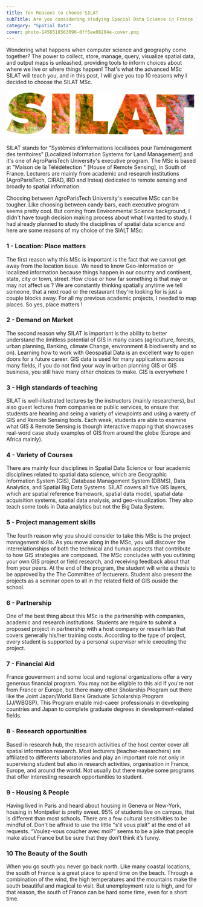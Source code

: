 ```yaml
---
title: Ten Reasons to choose SILAT 
subTitle: Are you considering studying Spacial Data Science in France ?
category: "Spatial Data"
cover: photo-1456518563096-0ff5ee08204e-cover.png
---
```


Wondering what happens when computer science and geography come together? The power to collect, store, manage, query, visualize spatial data, and output maps is unleashed, providing tools to inform choices about where we live or where things happen! That's what the advanced MSc SILAT will teach you, and in this post, I will give you top 10 reasons why I decided to choose the SILAT MSc.

![unsplash.com](./photo-1456518563096-0ff5ee08204e-cover.png)

SILAT stands for "Systèmes d’informations localisées pour l’aménagement des territoires" [Localized Information Systems for Land Management] and it's one of AgroParisTech University's executive program. The MSc is based at "Maison de la Télédétection " [House of Remote Sensing], in South of France. Lecturers are mainly from academic and research institutions (AgroParisTech, CIRAD, IRD and Irstea) dedicated to remote sensing and broadly to spatial information.

Choosing between AgroParisTech University's executive MSc can be tougher. Like choosing between candy bars, each executive program seems pretty cool. But coming from Environmental Science background, I didn't have tough decision making process about what I wanted to study. I had already planned to study the disciplines of spatial data science and here are some reasons of my choice of the SIALT MSc:

### 1 - Location: Place matters

The first reason why this MSc is important is the fact that we cannot get away from the location issue. We need to know Geo-information or localized information because things happen in our country and continent, state, city or town, street. How close or how far something is that may or may not affect us ? We are constantly thinking spatially anytime we tell someone, that a next road or the restaurant they're looking for is just a couple blocks away. For all my previous academic projects, I needed to map places. So yes, place matters !

### 2 - Demand on Market

The second reason why SILAT is important is the ability to better understand the limitless potential of GIS in many cases (agriculture, forests, urban planning, Banking, climate Change, environment & biodiversity and so on). Learning how to work with Geospatial Data is an excellent way to open doors for a future career. GIS data is used for many applications across many fields, if you do not find your way in urban planning GIS or GIS business, you still have many other choices to make. GIS is everywhere !

### 3 - High standards of teaching

SILAT is well-illustrated lectures by the instructors (mainly researchers), but also guest lectures from companies or public services, to ensure that students are hearing and seing a variety of viewpoints and using a varety of GIS and Remote Sensing tools. Each week, students are able to examine what GIS & Remote Sensing is thourgh interactive mapping that showcases real-word case study examples of GIS from around the globe (Europe and Africa mainly).

### 4 - Variety of Courses

There are mainly four disciplines in Spatial Data Science or four academic disciplines related to spatial data science, which are Geographic Information System (GIS), Database Management System (DBMS), Data Analytics, and Spatial Big Data Systems. SILAT covers all five GIS layers, which are spatial reference framework, spatial data model, spatial data acquisition systems, spatial data analysis, and geo-visualization. They also teach some tools in Data analytics but not the Big Data System.

### 5 - Project management skills

The fourth reason why you should consider to take this MSc is the project management skills. As you move along in the MSc, you will discover the interrelationships of both the technical and human aspects that contribute to how GIS strategies are composed. The MSc concludes with you outlining your own GIS project or field research, and receiving feedback about that from your peers. At the end of the program, the student will write a thesis to be approved by the The Committee of lectuerers. Student also present the projects as a seminar open to all in the related field of GIS ouside the school.

### 6 - Partnership

One of the best thing about this MSc is the partnership with companies, academic and research institutions. Students are require to submit a proposed project in partnership with a host company or researh lab that covers generally his/her training costs. According to the type of project, every student is supported by a personal superviser while executing the project.

### 7 - Financial Aid

France gouverment and some local and regional organizations offer a very generous financial program. You may not be eligible to this aid if you're not from France or Europe, but there many other Sholarship Program out there like the Joint Japan/World Bank Graduate Scholarship Program (JJ/WBGSP). This Program enable mid-caeer professionals in developing countries and Japan to complete graduate degrees in development-related fields.

### 8 - Research opportunities

Based in research hub, the research activities of the host center cover all spatial information research. Most lecturers (teacher-researchers) are affiliated to differents laboratories and play an important role not only in supervising student but also in research activities, organisation in France, Europe, and around the world. Not usually but there maybe some programs that offer interesting research opportunities to student.

### 9 - Housing & People

Having lived in Paris and heard about housing in Geneva or New-York, housing in Montpelier is pretty sweet. 95% of students live on campus, that is different than most schools. There are a few cultural sensitivities to be mindful of. Don't be affraid to use the little "s'il vous plaît" at the end of all requests. “Voulez-vous coucher avec moi?” seems to be a joke that people make about France but be sure that they don’t think it’s funny.

### 10 The Beauty of the South

When you go south you never go back north. Like many coastal locations, the south of France is a great place to spend time on the beach. Through a combination of the wind, the high temperatures and the mountains make the south beautiful and magical to visit. But unemployment rate is high, and for that reason, the south of France can be hard some time, even for a short time.
